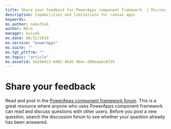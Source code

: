 ```yaml
---
title: Share your feedback for PowerApps component framework  | Microsoft Docs
description: Capabilities and limitations for canvas apps
keywords:
ms.author: nabuthuk
author: Nkrb
manager: kvivek
ms.date: 08/31/2019
ms.service: "powerapps"
ms.suite: ""
ms.tgt_pltfrm: ""
ms.topic: "article"
ms.assetid: 5d100dc3-bd82-4b45-964c-d90eaebc0735
---
```


# Share your feedback

Read and post in the [PowerApps component framework forum](https://powerusers.microsoft.com/t5/PowerApps-Component-Framework/bd-p/pa_component_framework). This is a great resource where anyone who uses PowerApps component framework can read and discuss questions with other users. Before you post a new question, search the discussion forum to see whether your question already has been answered.
